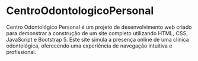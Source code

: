 # CentroOdontologicoPersonal
 Centro Odontológico Personal é um projeto de desenvolvimento web criado para demonstrar a construção de um site completo utilizando HTML, CSS, JavaScript e Bootstrap 5. Este site simula a presença online de uma clínica odontológica, oferecendo uma experiência de navegação intuitiva e profissional.
